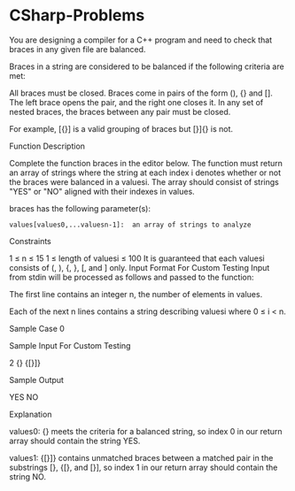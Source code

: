 # CSharp-Problems

You are designing a compiler for a C++ program and need to check that braces in any given file are balanced.

 

Braces in a string are considered to be balanced if the following criteria are met:

All braces must be closed. Braces come in pairs of the form (), {} and [].  The left brace opens the pair, and the right one closes it. 
In any set of nested braces, the braces between any pair must be closed. 
 

For example, [{}] is a valid grouping of braces but [}]{} is not.

 

Function Description 

Complete the function braces in the editor below. The function must return an array of strings where the string at each index i denotes whether or not the braces were balanced in a valuesi.  The array should consist of strings "YES" or "NO" aligned with their indexes in values.

 

braces has the following parameter(s):

    values[values0,...valuesn-1]:  an array of strings to analyze

 

Constraints

1 ≤ n ≤ 15
1 ≤ length of valuesi ≤ 100
It is guaranteed that each valuesi consists of (, ), {, }, [, and ] only.
Input Format For Custom Testing
Input from stdin will be processed as follows and passed to the function:

 

The first line contains an integer n, the number of elements in values.

Each of the next n lines contains a string describing valuesi where 0 ≤ i < n.

Sample Case 0
 

Sample Input For Custom Testing

2
{}[]()
{[}]}
 

Sample Output

YES
NO
 

Explanation

values0: {}[]() meets the criteria for a balanced string, so index 0 in our return array should contain the string YES.

values1: {[}]} contains unmatched braces between a matched pair in the substrings [}, {[}, and [}], so index 1 in our return array should contain the string NO.
